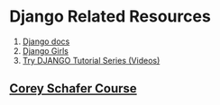 # Django Related Resources

1. [Django docs](https://docs.djangoproject.com/en/2.0/)
2. [Django Girls](https://tutorial.djangogirls.org/en/)
3. [Try DJANGO Tutorial Series (Videos)](https://www.youtube.com/playlist?list=PLEsfXFp6DpzTD1BD1aWNxS2Ep06vIkaeW)

<!-- ## For People with Intermediate Level Expertise

1. [The Django Test Driven Development Cookbook (video)](https://youtu.be/41ek3VNx_6Q)
1. [Simple Is Better Than Complex (Blog)](https://simpleisbetterthancomplex.com/)
1. [Support of MongoDB using Models in pymongo (Pymodm)](https://www.eazydevelop.com/2018/05/working-with-structured-data-with.html)

## For Experts
1. [How to make custom Django Middlewares](https://simpleisbetterthancomplex.com/tutorial/2016/07/18/how-to-create-a-custom-django-middleware.html) -->

## [Corey Schafer Course](https://youtube.com/playlist?list=PL-osiE80TeTtoQCKZ03TU5fNfx2UY6U4p)